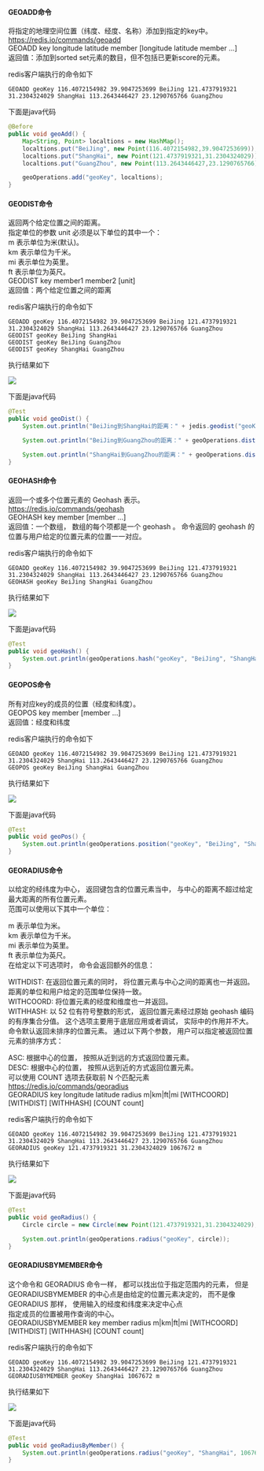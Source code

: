 #### GEOADD命令
将指定的地理空间位置（纬度、经度、名称）添加到指定的key中。  
https://redis.io/commands/geoadd  
GEOADD key longitude latitude member [longitude latitude member ...]  
返回值：添加到sorted set元素的数目，但不包括已更新score的元素。  

redis客户端执行的命令如下  
```
GEOADD geoKey 116.4072154982 39.9047253699 BeiJing 121.4737919321 31.2304324029 ShangHai 113.2643446427 23.1290765766 GuangZhou
```

下面是java代码
```java
@Before
public void geoAdd() {
    Map<String, Point> localtions = new HashMap();
    localtions.put("BeiJing", new Point(116.4072154982,39.9047253699));
    localtions.put("ShangHai", new Point(121.4737919321,31.2304324029));
    localtions.put("GuangZhou", new Point(113.2643446427,23.1290765766));

    geoOperations.add("geoKey", localtions);
}
```
#### GEODIST命令
返回两个给定位置之间的距离。  
指定单位的参数 unit 必须是以下单位的其中一个：  
m 表示单位为米(默认)。  
km 表示单位为千米。  
mi 表示单位为英里。  
ft 表示单位为英尺。  
GEODIST key member1 member2 [unit]  
返回值：两个给定位置之间的距离  

redis客户端执行的命令如下
```
GEOADD geoKey 116.4072154982 39.9047253699 BeiJing 121.4737919321 31.2304324029 ShangHai 113.2643446427 23.1290765766 GuangZhou
GEODIST geoKey BeiJing ShangHai
GEODIST geoKey BeiJing GuangZhou
GEODIST geoKey ShangHai GuangZhou
```
执行结果如下  

![](https://github.com/rainbowda/learnWay/blob/master/learnRedis/img/geo/geodist%E5%91%BD%E4%BB%A4%E5%AE%A2%E6%88%B7%E7%AB%AF%E6%89%A7%E8%A1%8C%E7%BB%93%E6%9E%9C.png?raw=true)

下面是java代码
```java
@Test
public void geoDist() {
    System.out.println("BeiJing到ShangHai的距离：" + jedis.geodist("geoKey", "BeiJing", "ShangHai"));

    System.out.println("BeiJing到GuangZhou的距离：" + geoOperations.distance("geoKey", "BeiJing", "GuangZhou"));

    System.out.println("ShangHai到GuangZhou的距离：" + geoOperations.distance("geoKey", "ShangHai", "GuangZhou"));
}
```
#### GEOHASH命令
返回一个或多个位置元素的 Geohash 表示。https://redis.io/commands/geohash  
GEOHASH key member [member ...]  
返回值：一个数组， 数组的每个项都是一个 geohash 。 命令返回的 geohash 的位置与用户给定的位置元素的位置一一对应。  

redis客户端执行的命令如下
```
GEOADD geoKey 116.4072154982 39.9047253699 BeiJing 121.4737919321 31.2304324029 ShangHai 113.2643446427 23.1290765766 GuangZhou
GEOHASH geoKey BeiJing ShangHai GuangZhou
```
执行结果如下  

![](https://github.com/rainbowda/learnWay/blob/master/learnRedis/img/geo/geohash%E5%91%BD%E4%BB%A4%E5%AE%A2%E6%88%B7%E7%AB%AF%E6%89%A7%E8%A1%8C%E7%BB%93%E6%9E%9C.png?raw=true)

下面是java代码
```java
@Test
public void geoHash() {
    System.out.println(geoOperations.hash("geoKey", "BeiJing", "ShangHai", "GuangZhou"));
}
```
#### GEOPOS命令
所有对应key的成员的位置（经度和纬度）。  
GEOPOS key member [member ...]  
返回值：经度和纬度  

redis客户端执行的命令如下
```
GEOADD geoKey 116.4072154982 39.9047253699 BeiJing 121.4737919321 31.2304324029 ShangHai 113.2643446427 23.1290765766 GuangZhou
GEOPOS geoKey BeiJing ShangHai GuangZhou
```
执行结果如下  

![](https://github.com/rainbowda/learnWay/blob/master/learnRedis/img/geo/geopos%E5%91%BD%E4%BB%A4%E5%AE%A2%E6%88%B7%E7%AB%AF%E6%89%A7%E8%A1%8C%E7%BB%93%E6%9E%9C.png?raw=true)

下面是java代码
```java
@Test
public void geoPos() {
    System.out.println(geoOperations.position("geoKey", "BeiJing", "ShangHai", "GuangZhou"));
}
```
#### GEORADIUS命令
以给定的经纬度为中心， 返回键包含的位置元素当中， 与中心的距离不超过给定最大距离的所有位置元素。  
范围可以使用以下其中一个单位：  

m 表示单位为米。  
km 表示单位为千米。  
mi 表示单位为英里。  
ft 表示单位为英尺。  
在给定以下可选项时， 命令会返回额外的信息：  

WITHDIST: 在返回位置元素的同时， 将位置元素与中心之间的距离也一并返回。 距离的单位和用户给定的范围单位保持一致。  
WITHCOORD: 将位置元素的经度和维度也一并返回。  
WITHHASH: 以 52 位有符号整数的形式， 返回位置元素经过原始 geohash 编码的有序集合分值。 这个选项主要用于底层应用或者调试， 实际中的作用并不大。  
命令默认返回未排序的位置元素。 通过以下两个参数， 用户可以指定被返回位置元素的排序方式：  

ASC: 根据中心的位置， 按照从近到远的方式返回位置元素。  
DESC: 根据中心的位置， 按照从远到近的方式返回位置元素。  
可以使用 COUNT <count> 选项去获取前 N 个匹配元素  
https://redis.io/commands/georadius  
GEORADIUS key longitude latitude radius m|km|ft|mi [WITHCOORD] [WITHDIST] [WITHHASH] [COUNT count]  

redis客户端执行的命令如下
```
GEOADD geoKey 116.4072154982 39.9047253699 BeiJing 121.4737919321 31.2304324029 ShangHai 113.2643446427 23.1290765766 GuangZhou
GEORADIUS geoKey 121.4737919321 31.2304324029 1067672 m
```
执行结果如下  

![](https://github.com/rainbowda/learnWay/blob/master/learnRedis/img/geo/georadius%E5%91%BD%E4%BB%A4%E5%AE%A2%E6%88%B7%E7%AB%AF%E6%89%A7%E8%A1%8C%E7%BB%93%E6%9E%9C.png?raw=true)

下面是java代码
```java
@Test
public void geoRadius() {
    Circle circle = new Circle(new Point(121.4737919321,31.2304324029),new Distance(1067672));

    System.out.println(geoOperations.radius("geoKey", circle));
}
```
#### GEORADIUSBYMEMBER命令
这个命令和 GEORADIUS 命令一样， 都可以找出位于指定范围内的元素， 但是 GEORADIUSBYMEMBER 的中心点是由给定的位置元素决定的， 而不是像 GEORADIUS 那样， 使用输入的经度和纬度来决定中心点  
指定成员的位置被用作查询的中心。  
GEORADIUSBYMEMBER key member radius m|km|ft|mi [WITHCOORD] [WITHDIST] [WITHHASH] [COUNT count]  

redis客户端执行的命令如下
```
GEOADD geoKey 116.4072154982 39.9047253699 BeiJing 121.4737919321 31.2304324029 ShangHai 113.2643446427 23.1290765766 GuangZhou
GEORADIUSBYMEMBER geoKey ShangHai 1067672 m
```
执行结果如下  

![](https://github.com/rainbowda/learnWay/blob/master/learnRedis/img/geo/georadiusbymember%E5%91%BD%E4%BB%A4%E5%AE%A2%E6%88%B7%E7%AB%AF%E6%89%A7%E8%A1%8C%E7%BB%93%E6%9E%9C.png?raw=true)

下面是java代码
```java
@Test
public void geoRadiusByMember() {
    System.out.println(geoOperations.radius("geoKey", "ShangHai", 1067672));
}
```
